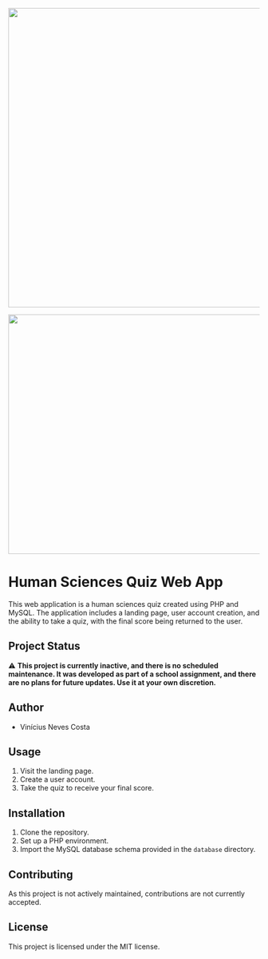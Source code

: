 <p align="center">
  <img width="600" src="assets/to_readme/splashtogithub.png"
</p>
  
<p align="center">
  <img width="800" height="480" src="assets/to_readme/humanform_git.GIF"
</p>
  
# Human Sciences Quiz Web App

This web application is a human sciences quiz created using PHP and MySQL. The application includes a landing page, user account creation, and the ability to take a quiz, with the final score being returned to the user.

## Project Status

⚠️ **This project is currently inactive, and there is no scheduled maintenance. It was developed as part of a school assignment, and there are no plans for future updates. Use it at your own discretion.**

## Author

- Vinícius Neves Costa

## Usage

1. Visit the landing page.
2. Create a user account.
3. Take the quiz to receive your final score.

## Installation

1. Clone the repository.
2. Set up a PHP environment.
3. Import the MySQL database schema provided in the `database` directory.

## Contributing

As this project is not actively maintained, contributions are not currently accepted.

## License

This project is licensed under the MIT license.
